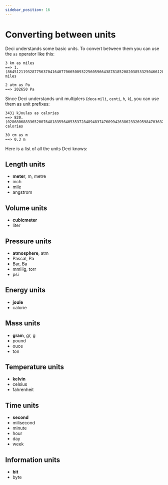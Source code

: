 ```yaml
---
sidebar_position: 16
---
```


# Converting between units

Deci understands some basic units. To convert between them you can use the `as` operator like this:

```deci live
3 km as miles
==> 1.(864512119328775637041640770665009322560596643878185208203853325046612802983219390926041019266625233064014916096954630205096333126165320074580484773151025481665630826600372902423865755127408328154133001) miles
```

```deci live
2 atm as Pa
==> 202650 Pa
```

Since Deci understands unit multiplers (`deca` `mili`, `centi`, `h`, `k`), you can use them as unit prefixes:

```deci live
3431 kJoules as calories
==> 820.(028680688336520076481835564053537284894837476099426386233269598470363288718929254302103250478011472275334608030592734225621414913957934990439770554493307839388145315487571701720841300191204588910133843212237093690248565965583173996175908221797323135755258126195) calories
```

```deci live
30 cm as m
==> 0.3 m
```

Here is a list of all the units Deci knows:

## Length units

- **meter**, m, metre
- inch
- mile
- angstrom

## Volume units

- **cubicmeter**
- liter

## Pressure units

- **atmosphere**, atm
- Pascal, Pa
- Bar, Ba
- mmHg, torr
- psi

## Energy units

- **joule**
- calorie

## Mass units

- **gram**, gr, g
- pound
- ouce
- ton

## Temperature units

- **kelvin**
- celsius
- fahrenheit

## Time units

- **second**
- milisecond
- minute
- hour
- day
- week

## Information units

- **bit**
- byte
